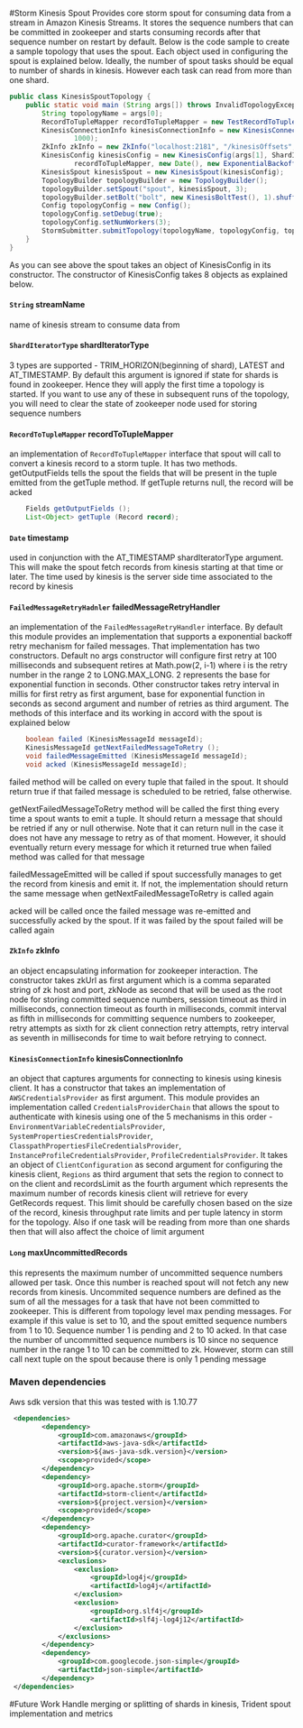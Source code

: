 #Storm Kinesis Spout
Provides core storm spout for consuming data from a stream in Amazon Kinesis Streams. It stores the sequence numbers that can be committed in zookeeper and 
starts consuming records after that sequence number on restart by default. Below is the code sample to create a sample topology that uses the spout. Each 
object used in configuring the spout is explained below. Ideally, the number of spout tasks should be equal to number of shards in kinesis. However each task 
can read from more than one shard.

```java
public class KinesisSpoutTopology {
    public static void main (String args[]) throws InvalidTopologyException, AuthorizationException, AlreadyAliveException {
        String topologyName = args[0];
        RecordToTupleMapper recordToTupleMapper = new TestRecordToTupleMapper();
        KinesisConnectionInfo kinesisConnectionInfo = new KinesisConnectionInfo(new CredentialsProviderChain(), new ClientConfiguration(), Regions.US_WEST_2,
                1000);
        ZkInfo zkInfo = new ZkInfo("localhost:2181", "/kinesisOffsets", 20000, 15000, 10000L, 3, 2000);
        KinesisConfig kinesisConfig = new KinesisConfig(args[1], ShardIteratorType.TRIM_HORIZON,
                recordToTupleMapper, new Date(), new ExponentialBackoffRetrier(), zkInfo, kinesisConnectionInfo, 10000L);
        KinesisSpout kinesisSpout = new KinesisSpout(kinesisConfig);
        TopologyBuilder topologyBuilder = new TopologyBuilder();
        topologyBuilder.setSpout("spout", kinesisSpout, 3);
        topologyBuilder.setBolt("bolt", new KinesisBoltTest(), 1).shuffleGrouping("spout");
        Config topologyConfig = new Config();
        topologyConfig.setDebug(true);
        topologyConfig.setNumWorkers(3);
        StormSubmitter.submitTopology(topologyName, topologyConfig, topologyBuilder.createTopology());
    }
}
```

As you can see above the spout takes an object of KinesisConfig in its constructor. The constructor of KinesisConfig takes 8 objects as explained below.

#### `String` streamName
name of kinesis stream to consume data from

#### `ShardIteratorType` shardIteratorType
3 types are supported - TRIM_HORIZON(beginning of shard), LATEST and AT_TIMESTAMP. By default this argument is ignored if state for shards 
is found in zookeeper. Hence they will apply the first time a topology is started. If you want to use any of these in subsequent runs of the topology, you 
will need to clear the state of zookeeper node used for storing sequence numbers

#### `RecordToTupleMapper` recordToTupleMapper
an implementation of `RecordToTupleMapper` interface that spout will call to convert a kinesis record to a storm tuple. It has two methods. getOutputFields 
tells the spout the fields that will be present in the tuple emitted from the getTuple method. If getTuple returns null, the record will be acked

```java
    Fields getOutputFields ();
    List<Object> getTuple (Record record);
```

#### `Date` timestamp
used in conjunction with the AT_TIMESTAMP shardIteratorType argument. This will make the spout fetch records from kinesis starting at that time or later. The
time used by kinesis is the server side time associated to the record by kinesis

#### `FailedMessageRetryHadnler` failedMessageRetryHandler 
an implementation of the `FailedMessageRetryHandler` interface. By default this module provides an implementation that supports a exponential backoff retry
mechanism for failed messages. That implementation has two constructors. Default no args constructor will configure first retry at 100 milliseconds and 
subsequent retires at Math.pow(2, i-1) where i is the retry number in the range 2 to LONG.MAX_LONG. 2 represents the base for exponential function in seconds. 
Other constructor takes retry interval in millis for first retry as first argument, base for exponential function in seconds as second argument and number of 
retries as third argument. The methods of this interface and its working in accord with the spout is explained below

```java
    boolean failed (KinesisMessageId messageId);
    KinesisMessageId getNextFailedMessageToRetry ();
    void failedMessageEmitted (KinesisMessageId messageId);
    void acked (KinesisMessageId messageId);
```
failed method will be called on every tuple that failed in the spout. It should return true if that failed message is scheduled to be retried, false otherwise.

getNextFailedMessageToRetry method will be called the first thing every time a spout wants to emit a tuple. It should return a message that should be retried
if any or null otherwise. Note that it can return null in the case it does not have any message to retry as of that moment. However, it should eventually 
return every message for which it returned true when failed method was called for that message

failedMessageEmitted will be called if spout successfully manages to get the record from kinesis and emit it. If not, the implementation should return the same 
message when getNextFailedMessageToRetry is called again

acked will be called once the failed message was re-emitted and successfully acked by the spout. If it was failed by the spout failed will be called again

#### `ZkInfo` zkInfo
an object encapsulating information for zookeeper interaction. The constructor takes zkUrl as first argument which is a comma separated string of zk host and
port, zkNode as second that will be used as the root node for storing committed sequence numbers, session timeout as third in milliseconds, connection timeout
as fourth in milliseconds, commit interval as fifth in milliseconds for committing sequence numbers to zookeeper, retry attempts as sixth for zk client
connection retry attempts, retry interval as seventh in milliseconds for time to wait before retrying to connect. 

#### `KinesisConnectionInfo` kinesisConnectionInfo
an object that captures arguments for connecting to kinesis using kinesis client. It has a constructor that takes an implementation of `AWSCredentialsProvider`
as first argument. This module provides an implementation called `CredentialsProviderChain` that allows the spout to authenticate with kinesis using one of 
the 5 mechanisms in this order - `EnvironmentVariableCredentialsProvider`, `SystemPropertiesCredentialsProvider`, `ClasspathPropertiesFileCredentialsProvider`, 
`InstanceProfileCredentialsProvider`, `ProfileCredentialsProvider`. It takes an object of `ClientConfiguration` as second argument for configuring the kinesis 
client, `Regions` as third argument that sets the region to connect to on the client and recordsLimit as the fourth argument which represents the maximum number
of records kinesis client will retrieve for every GetRecords request. This limit should be carefully chosen based on the size of the record, kinesis 
throughput rate limits and per tuple latency in storm for the topology. Also if one task will be reading from more than one shards then that will also affect
the choice of limit argument

#### `Long` maxUncommittedRecords
this represents the maximum number of uncommitted sequence numbers allowed per task. Once this number is reached spout will not fetch any new records from 
kinesis. Uncommited sequence numbers are defined as the sum of all the messages for a task that have not been committed to zookeeper. This is different from 
topology level max pending messages. For example if this value is set to 10, and the spout emitted sequence numbers from 1 to 10. Sequence number 1 is pending 
and 2 to 10 acked. In that case the number of uncommitted sequence numbers is 10 since no sequence number in the range 1 to 10 can be committed to zk. 
However, storm can still call next tuple on the spout because there is only 1 pending message
 
### Maven dependencies
Aws sdk version that this was tested with is 1.10.77

```xml
 <dependencies>
        <dependency>
            <groupId>com.amazonaws</groupId>
            <artifactId>aws-java-sdk</artifactId>
            <version>${aws-java-sdk.version}</version>
            <scope>provided</scope>
        </dependency>
        <dependency>
            <groupId>org.apache.storm</groupId>
            <artifactId>storm-client</artifactId>
            <version>${project.version}</version>
            <scope>provided</scope>
        </dependency>
        <dependency>
            <groupId>org.apache.curator</groupId>
            <artifactId>curator-framework</artifactId>
            <version>${curator.version}</version>
            <exclusions>
                <exclusion>
                    <groupId>log4j</groupId>
                    <artifactId>log4j</artifactId>
                </exclusion>
                <exclusion>
                    <groupId>org.slf4j</groupId>
                    <artifactId>slf4j-log4j12</artifactId>
                </exclusion>
            </exclusions>
        </dependency>
        <dependency>
            <groupId>com.googlecode.json-simple</groupId>
            <artifactId>json-simple</artifactId>
        </dependency>
 </dependencies>
```

#Future Work
Handle merging or splitting of shards in kinesis, Trident spout implementation and metrics
